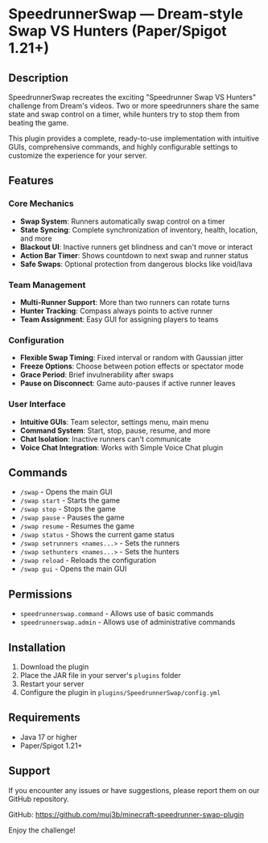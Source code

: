 # SpeedrunnerSwap — Dream-style Swap VS Hunters (Paper/Spigot 1.21+)

## Description

SpeedrunnerSwap recreates the exciting "Speedrunner Swap VS Hunters" challenge from Dream's videos. Two or more speedrunners share the same state and swap control on a timer, while hunters try to stop them from beating the game.

This plugin provides a complete, ready-to-use implementation with intuitive GUIs, comprehensive commands, and highly configurable settings to customize the experience for your server.

## Features

### Core Mechanics
- **Swap System**: Runners automatically swap control on a timer
- **State Syncing**: Complete synchronization of inventory, health, location, and more
- **Blackout UI**: Inactive runners get blindness and can't move or interact
- **Action Bar Timer**: Shows countdown to next swap and runner status
- **Safe Swaps**: Optional protection from dangerous blocks like void/lava

### Team Management
- **Multi-Runner Support**: More than two runners can rotate turns
- **Hunter Tracking**: Compass always points to active runner
- **Team Assignment**: Easy GUI for assigning players to teams

### Configuration
- **Flexible Swap Timing**: Fixed interval or random with Gaussian jitter
- **Freeze Options**: Choose between potion effects or spectator mode
- **Grace Period**: Brief invulnerability after swaps
- **Pause on Disconnect**: Game auto-pauses if active runner leaves

### User Interface
- **Intuitive GUIs**: Team selector, settings menu, main menu
- **Command System**: Start, stop, pause, resume, and more
- **Chat Isolation**: Inactive runners can't communicate
- **Voice Chat Integration**: Works with Simple Voice Chat plugin

## Commands

- `/swap` - Opens the main GUI
- `/swap start` - Starts the game
- `/swap stop` - Stops the game
- `/swap pause` - Pauses the game
- `/swap resume` - Resumes the game
- `/swap status` - Shows the current game status
- `/swap setrunners <names...>` - Sets the runners
- `/swap sethunters <names...>` - Sets the hunters
- `/swap reload` - Reloads the configuration
- `/swap gui` - Opens the main GUI

## Permissions

- `speedrunnerswap.command` - Allows use of basic commands
- `speedrunnerswap.admin` - Allows use of administrative commands

## Installation

1. Download the plugin
2. Place the JAR file in your server's `plugins` folder
3. Restart your server
4. Configure the plugin in `plugins/SpeedrunnerSwap/config.yml`

## Requirements

- Java 17 or higher
- Paper/Spigot 1.21+

## Support

If you encounter any issues or have suggestions, please report them on our GitHub repository.

GitHub: https://github.com/muj3b/minecraft-speedrunner-swap-plugin

Enjoy the challenge!
